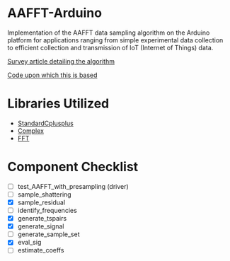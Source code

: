# AAFFT-Arduino
Implementation of the AAFFT data sampling algorithm on the Arduino platform for applications ranging from simple experimental data collection to efficient collection and transmission of IoT (Internet of Things) data. 

[Survey article detailing the algorithm](http://users.cms.caltech.edu/~jtropp/papers/GST08-Tutorial-Fast.pdf)

[Code upon which this is based](https://github.com/annacgilbert/Simple-sublinear-Fourier-sampling)

# Libraries Utilized
- [StandardCplusplus](https://github.com/maniacbug/StandardCplusplus)
- [Complex](https://github.com/RobTillaart/Arduino/tree/master/libraries/Complex)
- [FFT](http://wiki.openmusiclabs.com/wiki/ArduinoFFT)

# Component Checklist
- [ ] test_AAFFT_with_presampling (driver)
- [ ] sample_shattering
- [x] sample_residual
- [ ] identify_frequencies
- [x] generate_tspairs
- [x] generate_signal
- [ ] generate_sample_set
- [x] eval_sig
- [ ] estimate_coeffs